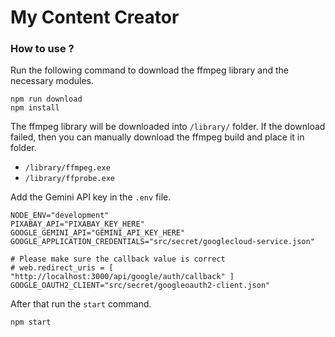# My Content Creator

### How to use ?
Run the following command to download the ffmpeg library and the necessary modules.
```
npm run download
npm install
```

The ffmpeg library will be downloaded into `/library/` folder. If the download failed, then you can manually download the ffmpeg build and place it in folder.
+ `/library/ffmpeg.exe`
+ `/library/ffprobe.exe`

Add the Gemini API key in the `.env` file.
```
NODE_ENV="development"
PIXABAY_API="PIXABAY_KEY_HERE"
GOOGLE_GEMINI_API="GEMINI_API_KEY_HERE"
GOOGLE_APPLICATION_CREDENTIALS="src/secret/googlecloud-service.json"

# Please make sure the callback value is correct
# web.redirect_uris = [ "http://localhost:3000/api/google/auth/callback" ]
GOOGLE_OAUTH2_CLIENT="src/secret/googleoauth2-client.json"
```

After that run the `start` command.
```
npm start
```